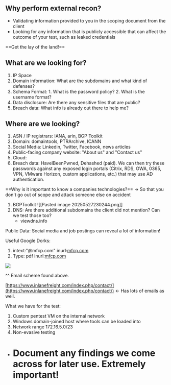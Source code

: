 
## Why perform external recon?
- Validating information provided to you in the scoping document from the client
- Looking for any information that is publicly accessible that can affect the outcome of your test, such as leaked credentials

==Get the lay of the land!==

## What are we looking for? 
1. IP Space
2. Domain information: What are the subdomains and what kind of defenses?
3. Schema Format: 1. What is the password policy? 2. What is the username format? 
4. Data disclosure: Are there any sensitive files that are public?
5. Breach data: What info is already out there to help me?

## Where are we looking?
1. ASN / IP registrars: IANA, arin, BGP Toolkit
2. Domain: domaintools, PTRArchive, ICANN
3. Social Media: Linkedin, Twitter, Facebook, news articles
4. Public-facing company website: "About us" and "Contact us"
5. Cloud: 
6. Breach data: HaveIBeenPwned, Dehashed (paid). We can then try these passwords against any exposed login portals (Citrix, RDS, OWA, 0365, VPN, VMware Horizon, custom applications, etc.) that may use AD authentication.

==Why is it important to know a companies technologies?==
-> So that you don't go out of scope and attack someone else on accident

1. BGPToolkit
![[Pasted image 20250527230244.png]]
2. DNS: Are there additional subdomains the client did not mention? Can we test those too?
	- viewdns.info

Public Data: Social media and job postings can reveal a lot of information!

Useful Google Dorks:  
1. intext:"@mfcp.com" inurl:[mfcp.com](http://mfcp.com)
2. Type: pdf inurl:[mfcp.com](http://mfcp.com)

![](https://lh7-rt.googleusercontent.com/docsz/AD_4nXcpyx2AWk4VGa3iDeZU-Z6PvSMZtWULCDo9aE89FBdYrq7XD8qxGv3REc7jRrv4FxfTi6OCtWTHHxXt5cyDPQ5eis4AYjnSnjYIh5vXMtpR5diJqxMBUONlkS5xiz-pChNQdBR3fA?key=iaFFVFGI6Bfpg5YW3a1suQ)

^^ Email scheme found above.

[https://www.inlanefreight.com/index.php/contact/](https://www.inlanefreight.com/index.php/contact/) <- Has lots of emails as well. 

What we have for the test:
1. Custom pentest VM on the internal network
2. Windows domain-joined host where tools can be loaded into
3. Network range 172.16.5.0/23
4. Non-evasive testing
    

- # Document any findings we come across for later use. Extremely important!
    

